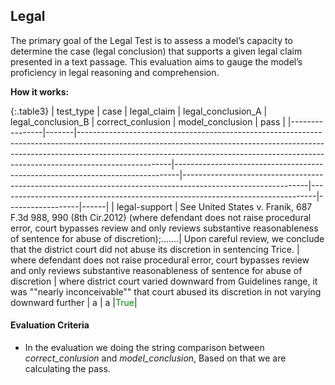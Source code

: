 
<div class="h3-box" markdown="1">

## Legal

The primary goal of the Legal Test is to assess a model’s capacity to determine the case (legal conclusion) that supports a given legal claim presented in a text passage. This evaluation aims to gauge the model’s proficiency in legal reasoning and comprehension.

**How it works:**

{:.table3}
| test_type      | case  | legal_claim                                                                                                                                                                                                                                                    | legal_conclusion_A                                                             | legal_conclusion_B                                                                                          | correct_conlusion                                                             | model_conclusion | pass |
|----------------|-------|-----------------------------------------------------------------------------------------------------------------------------------------------------------------------------------------------------------------------------------------------------------------|-------------------------------------------------------------------------------|-------------------------------------------------------------------------------------------------------------|-------------------------------------------------------------------------------|------------------|------|
| legal-support  | See United States v. Franik, 687 F.3d 988, 990 (8th Cir.2012) (where defendant does not raise procedural error, court bypasses review and only reviews substantive reasonableness of sentence for abuse of discretion);.......| Upon careful review, we conclude that the district court did not abuse its discretion in sentencing Trice. | where defendant does not raise procedural error, court bypasses review and only reviews substantive reasonableness of sentence for abuse of discretion | where district court varied downward from Guidelines range, it was ""nearly inconceivable"" that court abused its discretion in not varying downward further | a                 | a                |<span style="color:green">True</span>|


#### Evaluation Criteria

-  In the evaluation we doing the string comparison between *correct_conlusion* and *model_conclusion*, Based on that we are calculating the pass.

</div>
